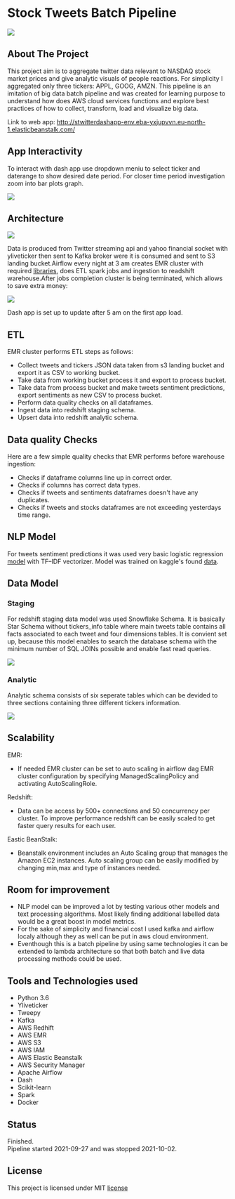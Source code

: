 # Stock Tweets Batch Pipeline

<img src="https://github.com/GQ21/stock-tweets-pipeline/blob/main/images/img_stockstweets.png" align="centre">

## About The Project

This project aim is to aggregate twitter data relevant to NASDAQ stock market prices and give analytic visuals of people reactions. For simplicity I aggregated only three tickers: APPL, GOOG, AMZN. This pipeline is an imitation of big data batch pipeline and was created for learning purpose to understand how does AWS cloud services functions and explore best practices of how to collect, transform, load and visualize big data.

Link to web app: http://stwitterdashapp-env.eba-yxjupvvn.eu-north-1.elasticbeanstalk.com/

## App Interactivity

To interact with dash app use dropdown meniu to select ticker and daterange to show desired date period. For closer time period investigation zoom into bar plots graph.

<img src="https://github.com/GQ21/stock-tweets-pipeline/blob/main/images/gif_interaction.gif" align="centre">

## Architecture

<img src="https://github.com/GQ21/stock-tweets-pipeline/blob/main/images/img_pipeline.png" align="centre">

Data is produced from Twitter streaming api and yahoo financial socket with yliveticker then sent to Kafka broker were it is consumed and sent to S3 landing bucket.Airflow every night at 3 am creates EMR cluster with required [libraries](https://github.com/GQ21/stock-tweets-pipeline/blob/main/emr/EMR-install-libraries.sh), does ETL spark jobs and ingestion to readshift warehouse.After jobs completion cluster is being terminated, which allows to save extra money: 

<img src="https://github.com/GQ21/stock-tweets-pipeline/blob/main/images/img_airflow.png" align="centre">

Dash app is set up to update after 5 am on the first app load. 

## ETL

EMR cluster performs ETL steps as follows:

* Collect tweets and tickers JSON data taken from s3 landing bucket and export it as CSV to working bucket.
* Take data from working bucket process it and export to process bucket.
* Take data from process bucket and make tweets sentiment predictions, export sentiments as new CSV to process bucket.
* Perform data quality checks on all dataframes.
* Ingest data into redshift staging schema.
* Upsert data into redshift analytic schema.

## Data quality Checks

Here are a few simple quality checks that EMR performs before warehouse ingestion:
* Checks if dataframe columns line up in correct order.
* Checks if columns has correct data types.
* Checks if tweets and sentiments dataframes doesn't have any duplicates.
* Checks if tweets and stocks dataframes are not exceeding yesterdays time range.

## NLP Model 

For tweets sentiment predictions it was used very basic logistic regression [model](https://github.com/GQ21/stock-tweets-pipeline/blob/main/emr/model/jupyter/simple_model.ipynb) with TF–IDF vectorizer. Model was trained on kaggle's found
[data](https://www.kaggle.com/utkarshxy/stock-markettweets-lexicon-data).

## Data Model

### Staging

For redshift staging data model was used Snowflake Schema. It is basically Star Schema without tickers_info table where main tweets table contains all facts associated to each tweet and four dimensions tables. It is convient set up, because this model enables to search the database schema with the minimum number of SQL JOINs possible and enable fast read queries.

<img src="https://github.com/GQ21/stock-tweets-pipeline/blob/main/images/img_staging.png" align="centre">

### Analytic

Analytic schema consists of six seperate tables which can be devided to three sections containing three different tickers information.

<img src="https://github.com/GQ21/stock-tweets-pipeline/blob/main/images/img_analytic.png" align="centre">

## Scalability 

EMR: 
*   If needed EMR cluster can be set to auto scaling in airflow dag EMR cluster configuration by specifying ManagedScalingPolicy and activating AutoScalingRole.

Redshift: 
*    Data can be access by 500+ connections and 50 concurrency per cluster. To improve performance redshift can be easily scaled to get faster query results for each user.

Eastic BeanStalk:
*   Beanstalk environment includes an Auto Scaling group that manages the Amazon EC2 instances. Auto scaling group can be easily modified by changing min,max and type of instances needed.

## Room for improvement

* NLP model can be improved a lot by testing various other models and text processing algorithms. Most likely finding additional labelled data would be a great boost in model metrics.
* For the sake of simplicity and financial cost I used kafka and airflow localy although they as well can be put in aws cloud environment.
* Eventhough this is a batch pipeline by using same technologies it can be extended to lambda architecture so that both batch and live data processing methods could be used.

## Tools and Technologies used

* Python 3.6
* Yliveticker
* Tweepy
* Kafka
* AWS Redhift
* AWS EMR
* AWS S3
* AWS IAM
* AWS Elastic Beanstalk
* AWS Security Manager
* Apache Airflow
* Dash
* Scikit-learn
* Spark 
* Docker

## Status

Finished.  \
Pipeline started 2021-09-27 and was stopped 2021-10-02.

## License

This project is licensed under MIT [license](https://github.com/GQ21/stock-tweets-pipeline/blob/main/LICENSE)